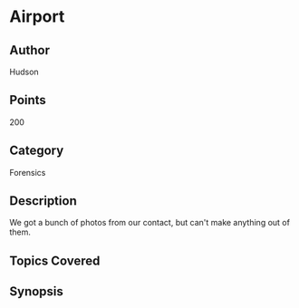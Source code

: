 # Airport

## Author
Hudson
## Points
200
## Category
Forensics
## Description
We got a bunch of photos from our contact, but can't make anything out of them.
## Topics Covered

## Synopsis

